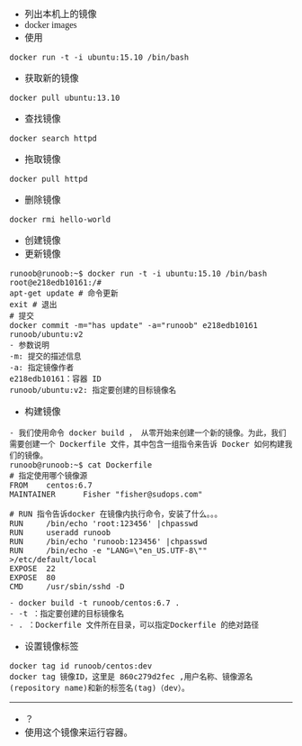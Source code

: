 <font face="SimSun" size=3>

- 列出本机上的镜像
- docker images
- 使用
~~~
docker run -t -i ubuntu:15.10 /bin/bash 
~~~
- 获取新的镜像
~~~
docker pull ubuntu:13.10
~~~
- 查找镜像
~~~
docker search httpd
~~~
- 拖取镜像
~~~
docker pull httpd
~~~
- 删除镜像
~~~
docker rmi hello-world
~~~
- 创建镜像
- 更新镜像
~~~
runoob@runoob:~$ docker run -t -i ubuntu:15.10 /bin/bash
root@e218edb10161:/# 
apt-get update # 命令更新
exit # 退出
# 提交
docker commit -m="has update" -a="runoob" e218edb10161 runoob/ubuntu:v2
- 参数说明
-m: 提交的描述信息
-a: 指定镜像作者
e218edb10161：容器 ID
runoob/ubuntu:v2: 指定要创建的目标镜像名
~~~
- 构建镜像
~~~
- 我们使用命令 docker build ， 从零开始来创建一个新的镜像。为此，我们需要创建一个 Dockerfile 文件，其中包含一组指令来告诉 Docker 如何构建我们的镜像。
runoob@runoob:~$ cat Dockerfile 
# 指定使用哪个镜像源
FROM    centos:6.7
MAINTAINER      Fisher "fisher@sudops.com"

# RUN 指令告诉docker 在镜像内执行命令，安装了什么。。。
RUN     /bin/echo 'root:123456' |chpasswd
RUN     useradd runoob
RUN     /bin/echo 'runoob:123456' |chpasswd
RUN     /bin/echo -e "LANG=\"en_US.UTF-8\"" >/etc/default/local
EXPOSE  22
EXPOSE  80
CMD     /usr/sbin/sshd -D
~~~
~~~
- docker build -t runoob/centos:6.7 .
- -t ：指定要创建的目标镜像名
- . ：Dockerfile 文件所在目录，可以指定Dockerfile 的绝对路径
~~~

- 设置镜像标签
~~~
docker tag id runoob/centos:dev
docker tag 镜像ID，这里是 860c279d2fec ,用户名称、镜像源名(repository name)和新的标签名(tag)（dev）。
~~~


---

- ？
- 使用这个镜像来运行容器。

</font>